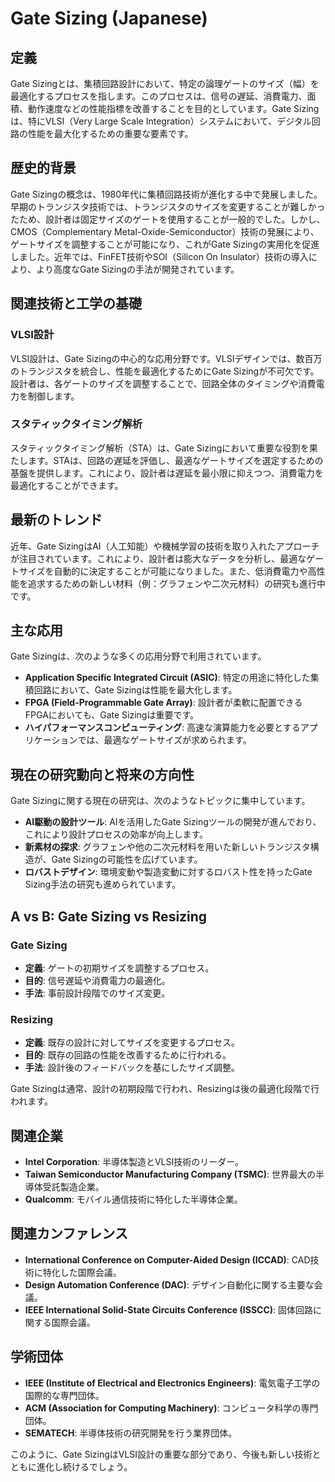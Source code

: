 # Gate Sizing (Japanese)

## 定義

Gate Sizingとは、集積回路設計において、特定の論理ゲートのサイズ（幅）を最適化するプロセスを指します。このプロセスは、信号の遅延、消費電力、面積、動作速度などの性能指標を改善することを目的としています。Gate Sizingは、特にVLSI（Very Large Scale Integration）システムにおいて、デジタル回路の性能を最大化するための重要な要素です。

## 歴史的背景

Gate Sizingの概念は、1980年代に集積回路技術が進化する中で発展しました。早期のトランジスタ技術では、トランジスタのサイズを変更することが難しかったため、設計者は固定サイズのゲートを使用することが一般的でした。しかし、CMOS（Complementary Metal-Oxide-Semiconductor）技術の発展により、ゲートサイズを調整することが可能になり、これがGate Sizingの実用化を促進しました。近年では、FinFET技術やSOI（Silicon On Insulator）技術の導入により、より高度なGate Sizingの手法が開発されています。

## 関連技術と工学の基礎

### VLSI設計

VLSI設計は、Gate Sizingの中心的な応用分野です。VLSIデザインでは、数百万のトランジスタを統合し、性能を最適化するためにGate Sizingが不可欠です。設計者は、各ゲートのサイズを調整することで、回路全体のタイミングや消費電力を制御します。

### スタティックタイミング解析

スタティックタイミング解析（STA）は、Gate Sizingにおいて重要な役割を果たします。STAは、回路の遅延を評価し、最適なゲートサイズを選定するための基盤を提供します。これにより、設計者は遅延を最小限に抑えつつ、消費電力を最適化することができます。

## 最新のトレンド

近年、Gate SizingはAI（人工知能）や機械学習の技術を取り入れたアプローチが注目されています。これにより、設計者は膨大なデータを分析し、最適なゲートサイズを自動的に決定することが可能になりました。また、低消費電力や高性能を追求するための新しい材料（例：グラフェンや二次元材料）の研究も進行中です。

## 主な応用

Gate Sizingは、次のような多くの応用分野で利用されています。

- **Application Specific Integrated Circuit (ASIC)**: 特定の用途に特化した集積回路において、Gate Sizingは性能を最大化します。
- **FPGA (Field-Programmable Gate Array)**: 設計者が柔軟に配置できるFPGAにおいても、Gate Sizingは重要です。
- **ハイパフォーマンスコンピューティング**: 高速な演算能力を必要とするアプリケーションでは、最適なゲートサイズが求められます。

## 現在の研究動向と将来の方向性

Gate Sizingに関する現在の研究は、次のようなトピックに集中しています。

- **AI駆動の設計ツール**: AIを活用したGate Sizingツールの開発が進んでおり、これにより設計プロセスの効率が向上します。
- **新素材の探求**: グラフェンや他の二次元材料を用いた新しいトランジスタ構造が、Gate Sizingの可能性を広げています。
- **ロバストデザイン**: 環境変動や製造変動に対するロバスト性を持ったGate Sizing手法の研究も進められています。

## A vs B: Gate Sizing vs Resizing

### Gate Sizing

- **定義**: ゲートの初期サイズを調整するプロセス。
- **目的**: 信号遅延や消費電力の最適化。
- **手法**: 事前設計段階でのサイズ変更。

### Resizing

- **定義**: 既存の設計に対してサイズを変更するプロセス。
- **目的**: 既存の回路の性能を改善するために行われる。
- **手法**: 設計後のフィードバックを基にしたサイズ調整。

Gate Sizingは通常、設計の初期段階で行われ、Resizingは後の最適化段階で行われます。

## 関連企業

- **Intel Corporation**: 半導体製造とVLSI技術のリーダー。
- **Taiwan Semiconductor Manufacturing Company (TSMC)**: 世界最大の半導体受託製造企業。
- **Qualcomm**: モバイル通信技術に特化した半導体企業。

## 関連カンファレンス

- **International Conference on Computer-Aided Design (ICCAD)**: CAD技術に特化した国際会議。
- **Design Automation Conference (DAC)**: デザイン自動化に関する主要な会議。
- **IEEE International Solid-State Circuits Conference (ISSCC)**: 固体回路に関する国際会議。

## 学術団体

- **IEEE (Institute of Electrical and Electronics Engineers)**: 電気電子工学の国際的な専門団体。
- **ACM (Association for Computing Machinery)**: コンピュータ科学の専門団体。
- **SEMATECH**: 半導体技術の研究開発を行う業界団体。 

このように、Gate SizingはVLSI設計の重要な部分であり、今後も新しい技術とともに進化し続けるでしょう。